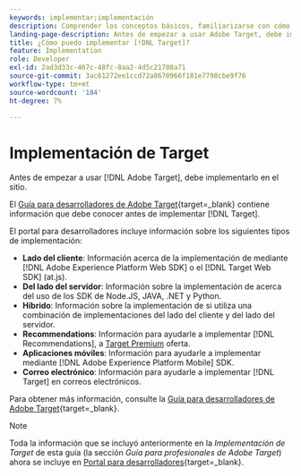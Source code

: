 ```yaml
---
keywords: implementar;implementación
description: Comprender los conceptos básicos, familiarizarse con cómo [!DNL Target] funciona e se integra con su infraestructura de y comprende cómo se realiza el seguimiento de los visitantes.
landing-page-description: Antes de empezar a usar Adobe Target, debe implementarlo en el sitio.
title: ¿Cómo puedo implementar [!DNL Target]?
feature: Implementation
role: Developer
exl-id: 2ad3d33c-467c-48fc-8aa2-4d5c21708a71
source-git-commit: 3ac61272ee1ccd72a8670966f181e7798cbe9f76
workflow-type: tm+mt
source-wordcount: '184'
ht-degree: 7%

---
```


# Implementación de Target

Antes de empezar a usar [!DNL Adobe Target], debe implementarlo en el sitio.

El [Guía para desarrolladores de Adobe Target](https://developer.adobe.com/target/){target=_blank} contiene información que debe conocer antes de implementar [!DNL Target].

El portal para desarrolladores incluye información sobre los siguientes tipos de implementación:

* **Lado del cliente**: Información acerca de la implementación de mediante [!DNL Adobe Experience Platform Web SDK] o el [!DNL Target Web SDK] (at.js).
* **Del lado del servidor**: Información sobre la implementación de acerca del uso de los SDK de Node.JS, JAVA, .NET y Python.
* **Híbrido**: Información sobre la implementación de si utiliza una combinación de implementaciones del lado del cliente y del lado del servidor.
* **Recommendations**: Información para ayudarle a implementar [!DNL Recommendations], a [Target Premium](/help/main/c-intro/intro.md#premium) oferta.
* **Aplicaciones móviles**: Información para ayudarle a implementar mediante [!DNL Adobe Experience Platform Mobile] SDK.
* **Correo electrónico**: Información para ayudarle a implementar [!DNL Target] en correos electrónicos.

Para obtener más información, consulte la [Guía para desarrolladores de Adobe Target](https://developer.adobe.com/target/){target=_blank}.

>[!NOTE]
>
>Toda la información que se incluyó anteriormente en la *Implementación de Target* de esta guía (la sección *Guía para profesionales de Adobe Target*) ahora se incluye en [Portal para desarrolladores](https://developer.adobe.com/target/){target=_blank}.




